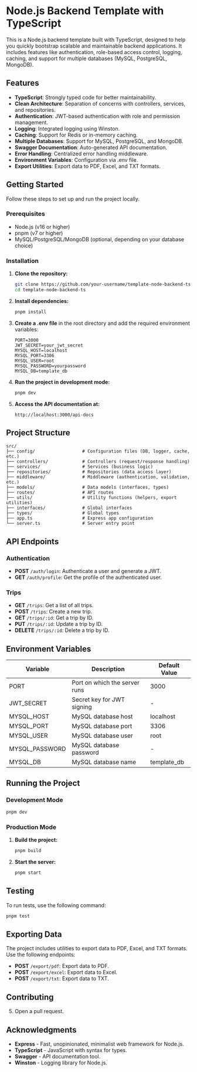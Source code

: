 # Node.js Backend Template with TypeScript

This is a Node.js backend template built with TypeScript, designed to help you quickly bootstrap scalable and maintainable backend applications. It includes features like authentication, role-based access control, logging, caching, and support for multiple databases (MySQL, PostgreSQL, MongoDB).

## Features

- **TypeScript**: Strongly typed code for better maintainability.
- **Clean Architecture**: Separation of concerns with controllers, services, and repositories.
- **Authentication**: JWT-based authentication with role and permission management.
- **Logging**: Integrated logging using Winston.
- **Caching**: Support for Redis or in-memory caching.
- **Multiple Databases**: Support for MySQL, PostgreSQL, and MongoDB.
- **Swagger Documentation**: Auto-generated API documentation.
- **Error Handling**: Centralized error handling middleware.
- **Environment Variables**: Configuration via .env file.
- **Export Utilities**: Export data to PDF, Excel, and TXT formats.

## Getting Started

Follow these steps to set up and run the project locally.

### Prerequisites

- Node.js (v16 or higher)
- pnpm (v7 or higher)
- MySQL/PostgreSQL/MongoDB (optional, depending on your database choice)

### Installation

1. **Clone the repository:**

   ```bash
   git clone https://github.com/your-username/template-node-backend-ts.git
   cd template-node-backend-ts
   ```

2. **Install dependencies:**

   ```bash
   pnpm install
   ```

3. **Create a .env file** in the root directory and add the required environment variables:

   ```env
   PORT=3000
   JWT_SECRET=your_jwt_secret
   MYSQL_HOST=localhost
   MYSQL_PORT=3306
   MYSQL_USER=root
   MYSQL_PASSWORD=yourpassword
   MYSQL_DB=template_db
   ```

4. **Run the project in development mode:**

   ```bash
   pnpm dev
   ```

5. **Access the API documentation at:**

   ```
   http://localhost:3000/api-docs
   ```

## Project Structure

```
src/
├── config/                  # Configuration files (DB, logger, cache, etc.)
├── controllers/             # Controllers (request/response handling)
├── services/                # Services (business logic)
├── repositories/            # Repositories (data access layer)
├── middleware/              # Middleware (authentication, validation, etc.)
├── models/                  # Data models (interfaces, types)
├── routes/                  # API routes
├── utils/                   # Utility functions (helpers, export utilities)
├── interfaces/              # Global interfaces
├── types/                   # Global types
├── app.ts                   # Express app configuration
└── server.ts                # Server entry point
```

## API Endpoints

### Authentication

- **POST** `/auth/login`: Authenticate a user and generate a JWT.
- **GET** `/auth/profile`: Get the profile of the authenticated user.

### Trips

- **GET** `/trips`: Get a list of all trips.
- **POST** `/trips`: Create a new trip.
- **GET** `/trips/:id`: Get a trip by ID.
- **PUT** `/trips/:id`: Update a trip by ID.
- **DELETE** `/trips/:id`: Delete a trip by ID.

## Environment Variables

| Variable        | Description                        | Default Value |
|-----------------|------------------------------------|---------------|
| PORT            | Port on which the server runs      | 3000          |
| JWT_SECRET      | Secret key for JWT signing         | -             |
| MYSQL_HOST      | MySQL database host                | localhost     |
| MYSQL_PORT      | MySQL database port                | 3306          |
| MYSQL_USER      | MySQL database user                | root          |
| MYSQL_PASSWORD  | MySQL database password            | -             |
| MYSQL_DB        | MySQL database name                | template_db   |

## Running the Project

### Development Mode

```bash
pnpm dev
```

### Production Mode

1. **Build the project:**

   ```bash
   pnpm build
   ```

2. **Start the server:**

   ```bash
   pnpm start
   ```

## Testing

To run tests, use the following command:

```bash
pnpm test
```

## Exporting Data

The project includes utilities to export data to PDF, Excel, and TXT formats. Use the following endpoints:

- **POST** `/export/pdf`: Export data to PDF.
- **POST** `/export/excel`: Export data to Excel.
- **POST** `/export/txt`: Export data to TXT.

## Contributing

5. Open a pull request.


## Acknowledgments

- **Express** - Fast, unopinionated, minimalist web framework for Node.js.
- **TypeScript** - JavaScript with syntax for types.
- **Swagger** - API documentation tool.
- **Winston** - Logging library for Node.js.

